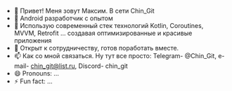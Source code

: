 - 👋 Привет! Меня зовут Максим. В сети Chin_Git
- 👀 Android разработчик с опытом
- 🌱 Использую современный стек технологий Kotlin, Coroutines, MVVM, Retrofit ... создавая оптимизированные и красивые приложения
- 💞️ Открыт к сотрудничеству, готов поработать вместе. 
- 📫 Как со мной связаться. Ну тут все просто: Telegram- @Chin_Git, e-mail- chin_git@list.ru, Discord- chin_git 
- 😄 Pronouns: ...
- ⚡ Fun fact: ...


